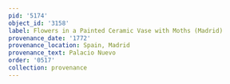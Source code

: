 ```yaml
---
pid: '5174'
object_id: '3158'
label: Flowers in a Painted Ceramic Vase with Moths (Madrid)
provenance_date: '1772'
provenance_location: Spain, Madrid
provenance_text: Palacio Nuevo
order: '0517'
collection: provenance
---
```

